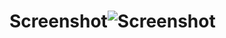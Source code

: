 # Screenshot![Screenshot ](https://github.com/Kwangcg/Music-Player-App/assets/157977870/04d7e50f-f3ce-4f59-959e-3ce2b229e54d)
